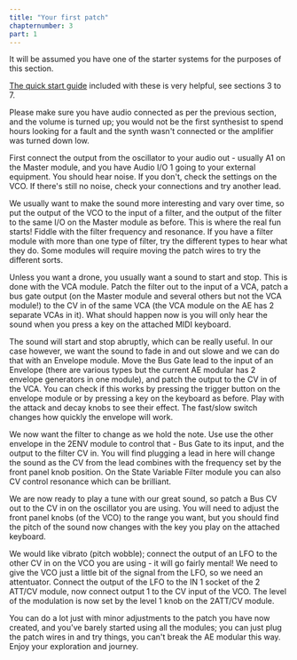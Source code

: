 ```yaml
---
title: "Your first patch"
chapternumber: 3 
part: 1
---
```


It will be assumed you have one of the starter systems for the purposes of this section.

[The quick start guide](https://www.tangiblewaves.com/uploads/2/6/6/8/26688354/ae_modular_quick_start_guide.pdf) included with these is very helpful, see sections 3 to 7.

Please make sure you have audio connected as per the previous section, and the volume is turned up; you would not be the first synthesist to spend hours looking for a fault and the synth wasn't connected or the amplifier was turned down low.

First connect the output from the oscillator to your audio out - usually A1 on the Master module, and you have Audio I/O 1 going to your external equipment. You should hear noise. If you don't, check the settings on the VCO. If there's still no noise, check your connections and try another lead.

We usually want to make the sound more interesting and vary over time, so put the output of the VCO to the input of a filter, and the output of the filter to the same I/O on the Master module as before. This is where the real fun starts! Fiddle with the filter frequency and resonance. If you have a filter module with more than one type of filter, try the different types to hear what they do. Some modules will require moving the patch wires to try the different sorts.

Unless you want a drone, you usually want a sound to start and stop. This is done with the VCA module. Patch the filter out to the input of a VCA, patch a bus gate output (on the Master module and several others but not the VCA module!) to the CV in of the same VCA (the VCA module on the AE has 2 separate VCAs in it). What should happen now is you will only hear the sound when you press a key on the attached MIDI keyboard.

The sound will start and stop abruptly, which can be really useful. In our case however, we want the sound to fade in and out slowe and we can do that with an Envelope module. Move the Bus Gate lead to the input of an Envelope (there are various types but the current AE modular has 2 envelope generators in one module), and patch the output to the CV in of the VCA. You can check if this works by pressing the trigger button on the envelope module or by pressing a key on the keyboard as before. Play with the attack and decay knobs to see their effect. The fast/slow switch changes how quickly the envelope will work.

We now want the filter to change as we hold the note. Use use the other envelope in the 2ENV module to control that - Bus Gate to its input, and the output to the filter CV in. You will find plugging a lead in here will change the sound as the CV from the lead combines with the frequency set by the front panel knob position. On the State Variable Filter module you can also CV control resonance which can be brilliant.

We are now ready to play a tune with our great sound, so patch a Bus CV out to the CV in on the oscillator you are using. You will need to adjust the front panel knobs (of the VCO) to the range you want, but you should find the pitch of the sound now changes with the key you play on the attached keyboard.

We would like vibrato (pitch wobble); connect the output of an LFO to the other CV in on the VCO you are using - it will go fairly mental! We need to give the VCO just a little bit of the signal from the LFO, so we need an attentuator. Connect the output of the LFO to the IN 1 socket of the 2 ATT/CV module, now connect output 1 to the CV input of the VCO. The level of the modulation is now set by the level 1 knob on the 2ATT/CV module.

You can do a lot just with minor adjustments to the patch you have now created, and you've barely started using all the modules; you can just plug the patch wires in and try things, you can't break the AE modular this way. Enjoy your exploration and journey.

